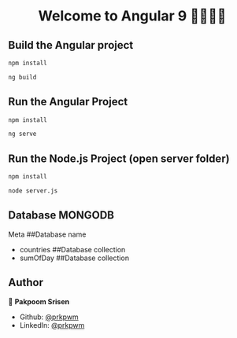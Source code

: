 
<h1 align="center">Welcome to Angular 9 👋👋👋👋</h1>


## Build the Angular project
```sh
npm install
```

```sh
ng build
```


## Run the Angular Project

```sh
npm install
```

```sh
ng serve
```

## Run the Node.js Project (open server folder)
```sh
npm install
```

```sh
node server.js
```

## Database MONGODB
Meta  ##Database name
- countries  ##Database collection
- sumOfDay ##Database  collection


## Author
👤 **Pakpoom Srisen**


* Github: [@prkpwm](https://github.com/prkpwm/)
* LinkedIn: [@prkpwm](https://www.linkedin.com/in/pakpoom-srisen-5285591bb/)

